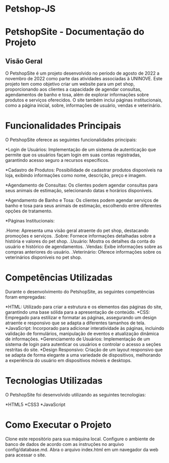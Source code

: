 # Petshop-JS

<h1>PetshopSite - Documentação do Projeto</h1>
<h2>Visão Geral</h2>
O PetshopSite é um projeto desenvolvido no período de agosto de 2022 a novembro de 2022 como parte das atividades associadas à UNINOVE. Este projeto tem como objetivo criar um website para um pet shop, proporcionando aos clientes a capacidade de agendar consultas, agendamentos de banho e tosa, além de explorar informações sobre produtos e serviços oferecidos. O site também inclui páginas institucionais, como a página inicial, sobre, informações de usuário, vendas e veterinário.

<h1>Funcionalidades Principais</h1>
O PetshopSite oferece as seguintes funcionalidades principais:

*Login de Usuários: Implementação de um sistema de autenticação que permite que os usuários façam login em suas contas registradas, garantindo acesso seguro a recursos específicos.

*Cadastro de Produtos: Possibilidade de cadastrar produtos disponíveis na loja, exibindo informações como nome, descrição, preço e imagem.

*Agendamento de Consultas: Os clientes podem agendar consultas para seus animais de estimação, selecionando datas e horários disponíveis.

*Agendamento de Banho e Tosa: Os clientes podem agendar serviços de banho e tosa para seus animais de estimação, escolhendo entre diferentes opções de tratamento.

*Páginas Institucionais:

.Home: Apresenta uma visão geral atraente do pet shop, destacando promoções e serviços.
.Sobre: Fornece informações detalhadas sobre a história e valores do pet shop.
.Usuário: Mostra os detalhes da conta do usuário e histórico de agendamentos.
.Vendas: Exibe informações sobre as compras anteriores do usuário.
.Veterinário: Oferece informações sobre os veterinários disponíveis no pet shop.

<h1>Competências Utilizadas</h1>
Durante o desenvolvimento do PetshopSite, as seguintes competências foram empregadas:

*HTML: Utilizado para criar a estrutura e os elementos das páginas do site, garantindo uma base sólida para a apresentação de conteúdo.
*CSS: Empregado para estilizar e formatar as páginas, assegurando um design atraente e responsivo que se adapta a diferentes tamanhos de tela.
*JavaScript: Incorporado para adicionar interatividade às páginas, incluindo validação de formulários, manipulação de eventos e atualização dinâmica de informações.
*Gerenciamento de Usuários: Implementação de um sistema de login para autenticar os usuários e controlar o acesso a seções restritas do site.
*Design Responsivo: Criação de um layout responsivo que se adapta de forma elegante a uma variedade de dispositivos, melhorando a experiência do usuário em dispositivos móveis e desktops.

<h1>Tecnologias Utilizadas</h1>
O PetshopSite foi desenvolvido utilizando as seguintes tecnologias:

*HTML5
*CSS3
*JavaScript

<h1>Como Executar o Projeto</h1>
Clone este repositório para sua máquina local.
Configure o ambiente de banco de dados de acordo com as instruções no arquivo config/database.md.
Abra o arquivo index.html em um navegador da web para acessar o site.
